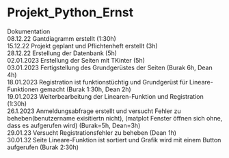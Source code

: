 # Projekt_Python_Ernst



Dokumentation
<br>
08.12.22 Gantdiagramm erstellt (1:30h)
<br>
15.12.22 Projekt geplant und Pflichtenheft erstellt (3h)
<br>
28.12.22 Erstellung der Datenbank (5h)
<br>
02.01.2023 Erstellung der Seiten mit TKinter (5h)
<br>
03.01.2023 Fertigstellung des Grundgerüstes der Seiten (Burak 6h, Dean 4h) 
<br>
18.01.2023 Registration ist funktionstüchtig und Grundgerüst für Lineare-Funktionen gemacht (Burak 1:30h, Dean 2h)
<br>
19.01.2023 Weiterbearbeitung der Linearen-Funktion und Registration (1:30h)
<br>
26.1.2023 Anmeldungsabfrage erstellt und versucht Fehler zu beheben(benutzername exisitiertn nicht), (matplot Fenster öffnen sich ohne, dass es aufgerufen wird)                   (Burak=5h, Dean=3h)
<br>
29.01.23 Versucht Registrationsfehler zu beheben (Dean 1h)
<br>
30.01.32 Seite Lineare-Funktion ist sortiert und Grafik wird mit einem Button aufgerufen (Burak 2:30h)
